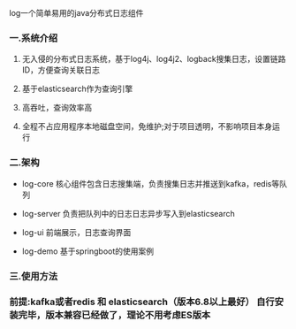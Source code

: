 log一个简单易用的java分布式日志组件
### 一.系统介绍

 1. 无入侵的分布式日志系统，基于log4j、log4j2、logback搜集日志，设置链路ID，方便查询关联日志
 
 2. 基于elasticsearch作为查询引擎
 
 3. 高吞吐，查询效率高
 
 4. 全程不占应用程序本地磁盘空间，免维护;对于项目透明，不影响项目本身运行
 

 
### 二.架构

 
* log-core 核心组件包含日志搜集端，负责搜集日志并推送到kafka，redis等队列

* log-server 负责把队列中的日志日志异步写入到elasticsearch 

* log-ui 前端展示，日志查询界面

* log-demo 基于springboot的使用案例

   
### 三.使用方法

  
  ### 前提:kafka或者redis  和 elasticsearch（版本6.8以上最好） 自行安装完毕，版本兼容已经做了，理论不用考虑ES版本
  